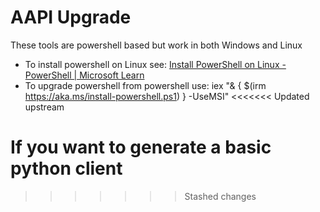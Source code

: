 # AAPI Upgrade

These tools are powershell based but work in both Windows and Linux

- To install powershell on Linux see: [Install PowerShell on Linux - PowerShell | Microsoft Learn](https://learn.microsoft.com/en-us/powershell/scripting/install/installing-powershell-on-linux?view=powershell-7.4)
- To upgrade powershell from powershell use: iex "& { $(irm https://aka.ms/install-powershell.ps1) } -UseMSI"
<<<<<<< Updated upstream

If you want to generate a basic python client
=======
>>>>>>> Stashed changes
